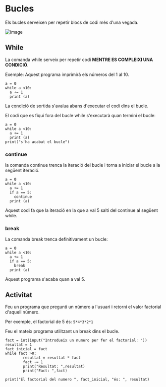 # Bucles

Els bucles serveixen per repetir blocs de codi més d'una vegada.

![image](https://github.com/XaSaFa/IntroduccioProgramacio/assets/110727546/b572db59-a11a-4114-a02a-56c58938bf54)

## While

La comanda while serveix per repetir codi **MENTRE ES COMPLEIXI UNA CONDICIÓ**.

Exemple: Aquest programa imprimirà els números del 1 al 10.

```
a = 0
while a <10:
  a += 1
  print (a)
```

La condició de sortida s'avalua abans d'executar el codi dins el bucle.

El codi que es fiqui fora del bucle while s'executarà quan termini el bucle:

```
a = 0
while a <10:
  a += 1
  print (a)
print("s'ha acabat el bucle")
```

### continue

la comanda continue trenca la iteració del bucle i torna a iniciar el bucle a la següent iteració.

```
a = 0
while a <10:
  a += 1
  if a == 5:
    continue
  print (a)
```

Aquest codi fa que la iteració en la que a val 5 salti del continue al següent while.

### break

La comanda break trenca definitivament un bucle:

```
a = 0
while a <10:
  a += 1
  if a == 5:
    break
  print (a)
```

Aquest programa s'acaba quan a val 5.


## Activitat

Feu un programa que pregunti un número a l'usuari i retorni el valor factorial d'aquell número.

Per exemple, el factorial de 5 és: ```5*4*3*2*1```

Feu el mateix programa utilitzant un break dins el bucle.

```
fact = int(input("Introdueix un numero per fer el factorial: "))
resultat = 1
fact_inicial = fact
while fact >0: 
        resultat = resultat * fact
        fact -= 1
        print("Resultat: ",resultat)
        print("Fact: ",fact)

print("El factorial del numero ", fact_inicial, "és: ", resultat)
```

